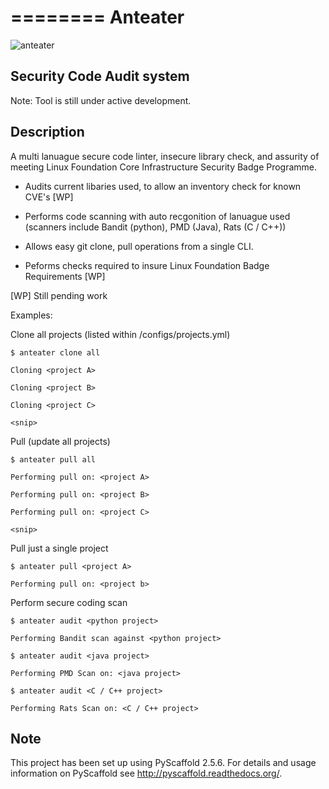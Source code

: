 ========
Anteater
========

![anteater](http://i.imgur.com/BPvV3Gz.png)

Security Code Audit system
---------------------------

Note: Tool is still under active development.

Description
-----------

A multi lanuague secure code linter, insecure library check, and assurity of
meeting Linux Foundation Core Infrastructure Security Badge Programme.

* Audits current libaries used, to allow an inventory check for known CVE's [WP]

* Performs code scanning with auto recgonition of lanuague used (scanners
    include Bandit (python), PMD (Java), Rats (C / C++))

* Allows easy git clone, pull operations from a single CLI.

* Peforms checks required to insure Linux Foundation Badge Requirements [WP]

[WP] Still pending work

Examples:

Clone all projects (listed within /configs/projects.yml)

    $ anteater clone all

    Cloning <project A>

    Cloning <project B>

    Cloning <project C>

    <snip>

Pull (update all projects)

    $ anteater pull all

    Performing pull on: <project A>

    Performing pull on: <project B>

    Performing pull on: <project C>

    <snip>

Pull just a single project

    $ anteater pull <project A>

    Performing pull on: <project b>

Perform secure coding scan

    $ anteater audit <python project>

    Performing Bandit scan against <python project>

    $ anteater audit <java project>

    Performing PMD Scan on: <java project>

    $ anteater audit <C / C++ project>

    Performing Rats Scan on: <C / C++ project>

Note
----

This project has been set up using PyScaffold 2.5.6. For details and usage
information on PyScaffold see http://pyscaffold.readthedocs.org/.
